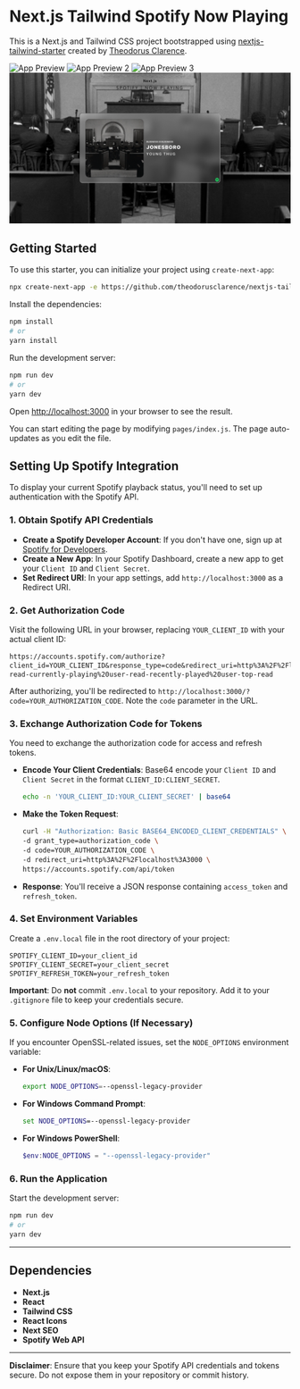 # Next.js Tailwind Spotify Now Playing

This is a Next.js and Tailwind CSS project bootstrapped using [nextjs-tailwind-starter](https://github.com/theodorusclarence/nextjs-tailwind-starter) created by [Theodorus Clarence](https://github.com/theodorusclarence).

![App Preview](public/img/app_preview.png)
![App Preview 2](public/img/app_preview2.png)
![App Preview 3](public/img/app_preview3.png)
![App Preview 4](public/img/app_preview4.png)

## Getting Started

To use this starter, you can initialize your project using `create-next-app`:

```bash
npx create-next-app -e https://github.com/theodorusclarence/nextjs-tailwind-starter project-name
```

Install the dependencies:

```bash
npm install
# or
yarn install
```

Run the development server:

```bash
npm run dev
# or
yarn dev
```

Open [http://localhost:3000](http://localhost:3000) in your browser to see the result.

You can start editing the page by modifying `pages/index.js`. The page auto-updates as you edit the file.

## Setting Up Spotify Integration

To display your current Spotify playback status, you'll need to set up authentication with the Spotify API.

### 1. Obtain Spotify API Credentials

- **Create a Spotify Developer Account**: If you don't have one, sign up at [Spotify for Developers](https://developer.spotify.com/).
- **Create a New App**: In your Spotify Dashboard, create a new app to get your `Client ID` and `Client Secret`.
- **Set Redirect URI**: In your app settings, add `http://localhost:3000` as a Redirect URI.

### 2. Get Authorization Code

Visit the following URL in your browser, replacing `YOUR_CLIENT_ID` with your actual client ID:

```
https://accounts.spotify.com/authorize?client_id=YOUR_CLIENT_ID&response_type=code&redirect_uri=http%3A%2F%2Flocalhost%3A3000&scope=user-read-currently-playing%20user-read-recently-played%20user-top-read
```

After authorizing, you'll be redirected to `http://localhost:3000/?code=YOUR_AUTHORIZATION_CODE`. Note the `code` parameter in the URL.

### 3. Exchange Authorization Code for Tokens

You need to exchange the authorization code for access and refresh tokens.

- **Encode Your Client Credentials**: Base64 encode your `Client ID` and `Client Secret` in the format `CLIENT_ID:CLIENT_SECRET`.

  ```bash
  echo -n 'YOUR_CLIENT_ID:YOUR_CLIENT_SECRET' | base64
  ```

- **Make the Token Request**:

  ```bash
  curl -H "Authorization: Basic BASE64_ENCODED_CLIENT_CREDENTIALS" \
  -d grant_type=authorization_code \
  -d code=YOUR_AUTHORIZATION_CODE \
  -d redirect_uri=http%3A%2F%2Flocalhost%3A3000 \
  https://accounts.spotify.com/api/token
  ```

- **Response**: You'll receive a JSON response containing `access_token` and `refresh_token`.

### 4. Set Environment Variables

Create a `.env.local` file in the root directory of your project:

```env
SPOTIFY_CLIENT_ID=your_client_id
SPOTIFY_CLIENT_SECRET=your_client_secret
SPOTIFY_REFRESH_TOKEN=your_refresh_token
```

**Important**: Do **not** commit `.env.local` to your repository. Add it to your `.gitignore` file to keep your credentials secure.

### 5. Configure Node Options (If Necessary)

If you encounter OpenSSL-related issues, set the `NODE_OPTIONS` environment variable:

- **For Unix/Linux/macOS**:

  ```bash
  export NODE_OPTIONS=--openssl-legacy-provider
  ```

- **For Windows Command Prompt**:

  ```cmd
  set NODE_OPTIONS=--openssl-legacy-provider
  ```

- **For Windows PowerShell**:

  ```powershell
  $env:NODE_OPTIONS = "--openssl-legacy-provider"
  ```

### 6. Run the Application

Start the development server:

```bash
npm run dev
# or
yarn dev
```

---

## Dependencies

- **Next.js**
- **React**
- **Tailwind CSS**
- **React Icons**
- **Next SEO**
- **Spotify Web API**

---

**Disclaimer**: Ensure that you keep your Spotify API credentials and tokens secure. Do not expose them in your repository or commit history.
